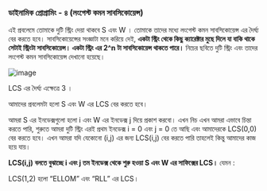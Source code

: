 ### ডাইনামিক প্রোগ্রামিং - ৪ (লংগেস্ট কমন সাবসিকোয়েন্স)


এই প্রবলেমে তোমাকে দুটি স্ট্রিং দেয়া থাকবে S এবং W । তোমাকে তাদের মধ‍্যে লংগেস্ট কমন সাবসিকোয়েন্স এর দৈর্ঘ‍্য বের করতে হবে। সাবসিকোয়েন্সের সংজ্ঞাটা মনে করিয়ে দেই, **একটা স্ট্রিং থেকে কিছু ক‍্যারেক্টার মুছে দিলে যা বাকি থাকে সেটাই স্ট্রিংটা সাবসিকোয়েন্স। 
একটা স্ট্রিং এর 2^n টা সাবসিকোয়েন্স থাকতে পারে।** নিচের ছবিতে দুটি স্ট্রিং এবং তাদের লংগেস্ট কমন সাবসিকোয়েন্স দেখানো হয়েছে।

![image](https://user-images.githubusercontent.com/63524824/126533140-1c31653b-6d80-4c04-afbb-33d2eae01b3d.png)
                                               


LCS এর দৈর্ঘ‍‍্য এক্ষেত্রে 3 ।

আমাদের প্রবলেমটা হলো S এবং W এর LCS বের করতে হবে।

আমরা S এর ইনডেক্সগুলো হলো i এবং W এর ইনডেক্স j দিয়ে প্রকাশ করবো। এখন নিচ এখন আমরা এভাবে চিন্তা করতে পারি, শুরুতে আমরা দুটি স্ট্রিং এরই প্রথম ইনডেক্স i = 0  এবং j = 0 তে আছি এবং আমাদেরকে 
LCS(0,0) বের করতে হবে। এখন আমরা যদি যেকোনো (i,j)  এর জন‍্য LCS(i,j) বের করতে পারি তাহলেই কিন্তু আমাদের কাজ হয়ে যায়। 

**LCS(i,j)  বলতে বুঝাচ্ছে i এবং j তম ইনডেক্স থেকে শুরু হওয়া S এবং W এর সাফিক্সের LCS।** যেমন :

LCS(1,2) হলো “ELLOM” এবং “RLL” এর LCS।
